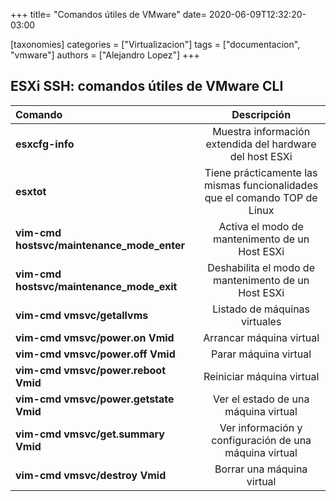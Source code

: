 +++
title= "Comandos útiles de VMware"
date= 2020-06-09T12:32:20-03:00

[taxonomies]
categories = ["Virtualizacion"]
tags = ["documentacion", "vmware"]
authors = ["Alejandro Lopez"]
+++


## ESXi SSH: comandos útiles de VMware CLI

|Comando |Descripción|
| :------------- | :----------: |
| **esxcfg-info** | Muestra información extendida del hardware del host ESXi|
| **esxtot** | Tiene prácticamente las mismas funcionalidades que el comando TOP de Linux|
| **vim-cmd hostsvc/maintenance_mode_enter**|Activa  el modo de mantenimento de un Host ESXi|
| **vim-cmd hostsvc/maintenance_mode_exit** |Deshabilita el modo de mantenimento de un Host ESXi|
| **vim-cmd vmsvc/getallvms**|Listado de máquinas virtuales|
| **vim-cmd vmsvc/power.on Vmid** | Arrancar máquina virtual|
| **vim-cmd vmsvc/power.off Vmid**| Parar máquina virtual|
| **vim-cmd vmsvc/power.reboot Vmid** | Reiniciar máquina virtual|
| **vim-cmd vmsvc/power.getstate Vmid** | Ver el estado de una máquina virtual|
| **vim-cmd vmsvc/get.summary Vmid** | Ver información y configuración de una máquina virtual|
| **vim-cmd vmsvc/destroy Vmid** | Borrar una máquina virtual|

